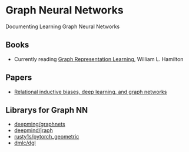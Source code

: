 # Graph Neural Networks
Documenting Learning Graph Neural Networks

## Books
- Currently reading [Graph Representation Learning](https://www.cs.mcgill.ca/~wlh/grl_book/), William L. Hamilton 

## Papers
- [Relational inductive biases, deep learning, and graph networks](https://arxiv.org/abs/1806.01261)


## Librarys for Graph NN
- [deepming/graphnets](https://github.com/deepmind/graph_nets)
- [deepmind/jraph](https://github.com/deepmind/jraph)
- [rusty1s/pytorch_geometric](https://github.com/rusty1s/pytorch_geometric)
- [dmlc/dgl](https://github.com/dmlc/dgl)
